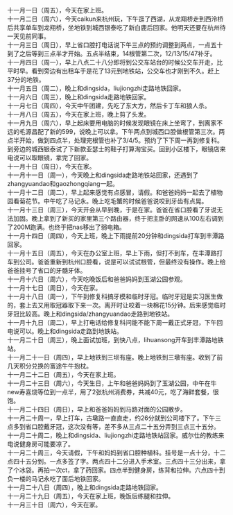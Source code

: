 十一月一日（周五），今天在家上班。</br>
十一月二日（周六），今天caikun来杭州玩，下午逛了西湖，从龙翔桥走到西泠桥后共享单车到龙翔桥，坐地铁到城西银泰吃了新白鹿后回家。他明天还要在杭州待一天见前同事。</br>
十一月三日（周日），早上省口腔打电话说下午三点的预约调整到两点，一点五十到了之后等到三点半才开始。五点半结束，14根管第二次，12/13/15/47补牙。</br>
十一月四日（周一），早上八点二十八分即将到公交车站台的时候公交车开走，比平时早。看到旁边有出租车于是花了13元到地铁站，公交车也才刚到不久。赶上37分的地铁。</br>
十一月五日（周二），晚上和dingsida，liujiongzhi走路地铁回家。</br>
十一月六日（周三），晚上和dingsida走路地铁回家。</br>
十一月七日（周四），今天中午团建，先吃了东大方，然后卡丁车和狼人杀。</br>
十一月八日（周五），今天在家上班，晚上剪了头发。</br>
十一月九日（周六），早上起床要用电脑的时候发现眼镜在床上坐弯了，到离家不远的毛源昌配了新的599，说晚上可以拿。下午两点到城西口腔做根管第三次。两点半开始，做到四点半，处理完根管也补了3/4/5。预约了下下周一再到修复科。到旁边的城西银泰试了下新款亚瑟士的鞋子打算淘宝买。回到小区楼下，眼镜店来电说可以取眼镜，拿完了回家。</br>
十一月十日（周日），今天在家。</br>
十一月十一日（周一），今天晚上和dingsida走路地铁站回家，还遇到了zhangyuandao和gaozhongqiang一起。</br>
十一月十二日（周二），早上起来感觉有点感冒，请假。和爸爸妈妈一起去了植物园看菊花节。中午吃了马记永。晚上吃毛蟹的时候爸爸说咬到牙齿有点晃。</br>
十一月十三日（周三），今天开会从早到晚，于是在家。爸爸在省口腔看了牙说无法加固。晚上拿到了新买的家里第三个路由器，终于把主卧的网速从100左右调到了200M跑满。也终于把nas移出了弱电箱。</br>
十一月十四日（周四），今天上班，晚上下雨提前20分钟和dingsida打车到丰潭路回家。</br>
十一月十五日（周五），今天在办公室上班，早上下雨，但打不到车，在丰潭路打车到公司。爸爸重新到杭州口腔看，说是可以试试根管，但最终没有操作。晚上给爸爸挂号了省口的牙髓牙体。</br>
十一月十六日（周六），今天吃晚饭后和爸爸妈妈到玉湖公园参观。</br>
十一月十七日（周日），今天在家。</br>
十一月十八日（周一），下午到修复科搞牙模和临时牙冠。临时牙冠是实习医生做的，套上去又用取冠器取下来一次。离开时让咬着一块棉花15分钟。后来感觉临时牙冠比较高。晚上和dingsida/zhangyuandao走路到地铁站。</br>
十一月十九日（周二），早上打电话给修复科问能不能下周一戴正式牙冠，下午回电说可以。晚上和dingsida走路到地铁站。</br>
十一月二十日（周三），晚上面试加班，到快八点，lihuansong开车到丰潭路地铁站。</br>
十一月二十一日（周四），早上地铁到三坝有座。晚上地铁到三墩有座。收到了前几天积分兑换的富途牛牛抱枕。</br>
十一月二十二日（周五），今天在家上班。</br>
十一月二十三日（周六），今天生日，上午和爸爸妈妈到了玉湖公园，中午在牛new寿喜烧等位到一点半，用了2张杭州消费券，共减40元，吃了海鲜套餐，很饱。</br>
十一月二十四日（周日），早上和爸爸妈妈到马路对面的公园散步。</br>
十一月二十周一，早上打车，古墩路一直直走，约26分就到公司楼下了。下午三点多到省口腔戴牙冠，这次没有等，差不多从三点二十五分弄到三点三十五分。</br>
十一月二十周二，晚上和dingsida、liujiongzhi走路地铁站回家。威尔仕的教练来电说健身房可能要凉了。</br>
十一月二十周三，今天请假，下午和妈妈到省口腔种植科。挂号是一点十分，十二点四十五分到。一点多签了字。两点四十二分进入手术室。三点四十三分出来，拿了个冰袋。再拍一次ct，拿了药回家。四点半到健身房，练背和拉伸。六点四十到负一楼的马记永吃了面后地铁回家。</br>
十一月二十八日（周四），晚上和dingsida走路地铁回家。</br>
十一月二十九日（周五），今天在家上班，晚饭后练腿和拉伸。</br>
十一月三十日（周六），今天在家。</br>
